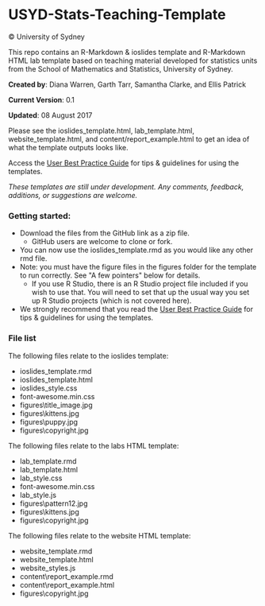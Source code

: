 # USYD-Stats-Teaching-Template
© University of Sydney

This repo contains an R-Markdown &amp; ioslides template and R-Markdown HTML lab template based on teaching material developed for statistics units from the School of Mathematics and Statistics, University of Sydney. 

**Created by**: Diana Warren, Garth Tarr, Samantha Clarke, and Ellis Patrick

**Current Version**: 0.1

**Updated**: 08 August 2017

Please see the ioslides_template.html, lab_template.html, website_template.html, and content/report_example.html to get an idea of what the template outputs looks like.


Access the [User Best Practice Guide](http://bit.ly/stats_templates_guide) for tips & guidelines for using the templates.



*These templates are still under development. Any comments, feedback, additions, or suggestions are welcome.* 

### Getting started:
- Download the files from the GitHub link as a zip file. 
    - GitHub users are welcome to clone or fork. 
- You can now use the ioslides_template.rmd as you would like any other rmd file.
- Note: you must have the figure files in the figures folder for the template to run correctly. See "A few pointers" below for details.
    - If you use R Studio, there is an R Studio project file included if you wish to use that. You will need to set that up the usual way you set up R Studio projects (which is not covered here). 
- We strongly recommend that you read the [User Best Practice Guide](http://bit.ly/stats_templates_guide) for tips & guidelines for using the templates.

### File list
The following files relate to the ioslides template:

- ioslides_template.rmd
- ioslides_template.html
- ioslides_style.css
- font-awesome.min.css
- figures\title_image.jpg
- figures\kittens.jpg
- figures\puppy.jpg
- figures\copyright.jpg

The following files relate to the labs HTML template:

- lab_template.rmd
- lab_template.html
- lab_style.css
- font-awesome.min.css
- lab_style.js
- figures\pattern12.jpg
- figures\kittens.jpg
- figures\copyright.jpg

The following files relate to the website HTML template:

- website_template.rmd
- website_template.html
- website_styles.js
- content\report_example.rmd
- content\report_example.html
- figures\copyright.jpg

